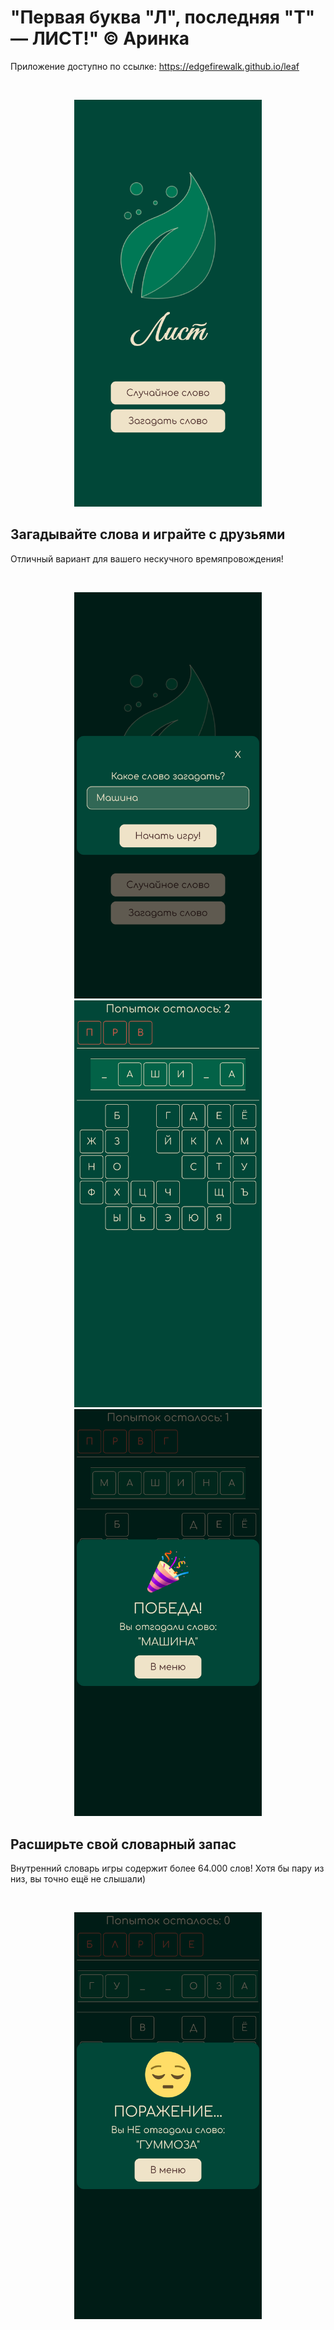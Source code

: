 # "Первая буква "Л", последняя "Т" — ЛИСТ!" © Аринка
Приложение доступно по ссылке: https://edgefirewalk.github.io/leaf

<br>

<p align="center">
  <img src="screenshots/1.png" width="300">
</p>

## Загадывайте слова и играйте с друзьями

Отличный вариант для вашего нескучного времяпровождения!

<br>

<p align="center">
  <img src="screenshots/2.png" width="300">
  <img src="screenshots/3.png" width="300">
  <img src="screenshots/4.png" width="300">
</p>

## Расширьте свой словарный запас

Внутренний словарь игры содержит более 64.000 слов! Хотя бы пару из низ, вы точно ещё не слышали)

<br>

<p align="center">
  <img src="screenshots/5.png" width="300">
</p>

